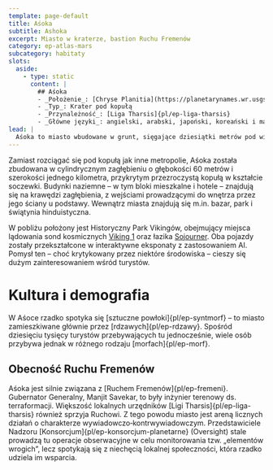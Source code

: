 ```yaml
---
template: page-default
title: Aśoka
subtitle: Ashoka
excerpt: Miasto w kraterze, bastion Ruchu Fremenów
category: ep-atlas-mars
subcategory: habitaty
slots:
  aside:
    - type: static
      content: |
        ## Aśoka
        - _Położenie_: [Chryse Planitia](https://planetarynames.wr.usgs.gov/Feature/1203) ([Mars]{pl/ep-atlas-mars})
        - _Typ_: Krater pod kopułą
        - _Przynależność_: [Liga Tharsis]{pl/ep-liga-tharsis}
        - _Główne języki_: angielski, arabski, japoński, koreański i mandaryński 
lead: |
  Aśoka to miasto wbudowane w grunt, sięgające dziesiątki metrów pod wieczną zmarzlinę chaotycznej równiny, na której się znajduje – aż do warstwy litej skały. Miasto odgrywa istotną rolę mimo stosunkowo niewielkich rozmiarów. Stanowi centrum działalności [Ruchu Fremenów]{pl/ep-fremeni}, ekskluzywne miejsce wypoczynku dla zamożnych oraz ważny ośrodek operacyjny **Organizacji Terraformacyjnej Tytana** (TTO). Aśoka łączy funkcje miejskie i pustynne – to przestrzeń na styku oazy, miasta i infrastruktury.
---
```

Zamiast rozciągać się pod kopułą jak inne metropolie, Aśoka została zbudowana w cylindrycznym zagłębieniu o głębokości 60 metrów i szerokości jednego kilometra, przykrytym przezroczystą kopułą w kształcie soczewki. Budynki naziemne – w tym bloki mieszkalne i hotele – znajdują się na krawędzi zagłębienia, z wejściami prowadzącymi do wnętrza przez jego ściany u podstawy. Wewnątrz miasta znajdują się m.in. bazar, park i świątynia hinduistyczna.

W pobliżu położony jest Historyczny Park Vikingów, obejmujący miejsca lądowania sond kosmicznych [Viking 1](https://pl.wikipedia.org/wiki/Viking_1) oraz łazika [Sojourner](https://pl.wikipedia.org/wiki/Sojourner). Oba pojazdy zostały przekształcone w interaktywne eksponaty z zastosowaniem AI. Pomysł ten – choć krytykowany przez niektóre środowiska – cieszy się dużym zainteresowaniem wśród turystów.

# Kultura i demografia

W Aśoce rzadko spotyka się [sztuczne powłoki]{pl/ep-syntmorf} – to miasto zamieszkiwane głównie przez [rdzawych]{pl/ep-rdzawy}. Spośród dziesięciu tysięcy turystów przebywających tu jednocześnie, wiele osób przybywa jednak w różnego rodzaju [morfach]{pl/ep-morf}.

## Obecność Ruchu Fremenów

Aśoka jest silnie związana z [Ruchem Fremenów]{pl/ep-fremeni}. Gubernator Generalny, Manjit Savekar, to były inżynier terenowy ds. terraformacji. Większość lokalnych urzędników [Ligi Tharsis]{pl/ep-liga-tharsis} również sprzyja Ruchowi. Z tego powodu miasto jest areną licznych działań o charakterze wywiadowczo‑kontrwywiadowczym. Przedstawiciele Nadzoru [Konsorcjum]{pl/ep-konsorcjum-planetarne} (Oversight) stale prowadzą tu operacje obserwacyjne w celu monitorowania tzw. „elementów wrogich”, lecz spotykają się z niechęcią lokalnej społeczności, która rzadko udziela im wsparcia.